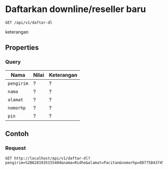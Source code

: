# Daftarkan downline/reseller baru
```http
GET /api/v1/daftar-dl
```
keterangan
## Properties
### Query
Nama  | Nilai | Keterangan
--- | --- | ---
<code>pengirim</code> | ? | ?
<code>nama</code> | ? | ?
<code>alamat</code> | ? | ?
<code>nomorhp</code> | ? | ?
<code>pin</code> | ? | ?

## Contoh

### Request
```http
GET http://localhost/api/v1/daftar-dl?pengirim=%2B6281935155404&nama=Ridho&alamat=Pacitan&nomorhp=087758437457&pin=1234
```
